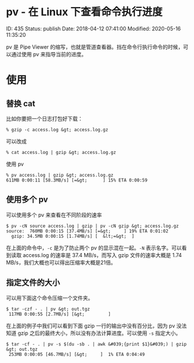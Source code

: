 # pv - 在 Linux 下查看命令执行进度


ID: 435
Status: publish
Date: 2018-04-12 07:41:00
Modified: 2020-05-16 11:35:20


pv 是 Pipe Viewer 的缩写，也就是管道查看器。挡在命令行执行命令的时候，可以通过使用 pv 来指导当前的进度。

# 使用

## 替换 cat

比如你要把一个日志打包好下载：

```
% gzip -c access.log &gt; access.log.gz
```

可以改成

```
% cat access.log | gzip &gt; access.log.gz
```

使用 pv

```
% pv access.log | gzip &gt; access.log.gz
611MB 0:00:11 [58.3MB/s] [=&gt;      ] 15% ETA 0:00:59
```

## 使用多个 pv

可以使用多个 pv 来查看在不同阶段的速率

```
$ pv -cN source access.log | gzip | pv -cN gzip &gt; access.log.gz
source:  760MB 0:00:15 [37.4MB/s] [=&gt;     ] 19% ETA 0:01:02
  gzip: 34.5MB 0:00:15 [1.74MB/s] [  &lt;=&gt;  ]
```

在上面的命令中，`-c` 是为了防止两个 pv 的显示混在一起。`-N` 表示名字。可以看到读取 access.log 的速率是 37.4 MB/s，而写入 gzip 文件的速率大概是 1.74 MB/s，我们大概也可以得出压缩率大概是21倍。

## 指定文件的大小

可以用下面这个命令压缩一个文件夹。

```
$ tar -czf - . | pv &gt; out.tgz
 117MB 0:00:55 [2.7MB/s] [&gt;         ]
```

在上面的例子中我们可以看到下面 gzip 一行的输出中没有百分比，因为 pv 没法知道 gzip 之后的最终大小，所以没有办法计算进度。可以使用 `-s` 指定大小。

```
$ tar -cf - . | pv -s $(du -sb . | awk &#039;{print $1}&#039;) | gzip &gt; out.tgz
 253MB 0:00:05 [46.7MB/s] [&gt;     ]  1% ETA 0:04:49
```